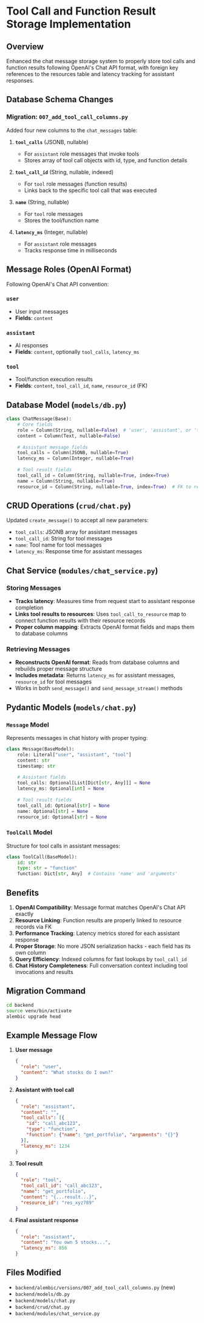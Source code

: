 # Tool Call and Function Result Storage Implementation

## Overview
Enhanced the chat message storage system to properly store tool calls and function results following OpenAI's Chat API format, with foreign key references to the resources table and latency tracking for assistant responses.

## Database Schema Changes

### Migration: `007_add_tool_call_columns.py`

Added four new columns to the `chat_messages` table:

1. **`tool_calls`** (JSONB, nullable)
   - For `assistant` role messages that invoke tools
   - Stores array of tool call objects with id, type, and function details

2. **`tool_call_id`** (String, nullable, indexed)
   - For `tool` role messages (function results)
   - Links back to the specific tool call that was executed

3. **`name`** (String, nullable)
   - For `tool` role messages
   - Stores the tool/function name

4. **`latency_ms`** (Integer, nullable)
   - For `assistant` role messages
   - Tracks response time in milliseconds

## Message Roles (OpenAI Format)

Following OpenAI's Chat API convention:

### `user`
- User input messages
- **Fields**: `content`

### `assistant`
- AI responses
- **Fields**: `content`, optionally `tool_calls`, `latency_ms`

### `tool`
- Tool/function execution results
- **Fields**: `content`, `tool_call_id`, `name`, `resource_id` (FK)

## Database Model (`models/db.py`)

```python
class ChatMessage(Base):
    # Core fields
    role = Column(String, nullable=False)  # 'user', 'assistant', or 'tool'
    content = Column(Text, nullable=False)
    
    # Assistant message fields
    tool_calls = Column(JSONB, nullable=True)
    latency_ms = Column(Integer, nullable=True)
    
    # Tool result fields
    tool_call_id = Column(String, nullable=True, index=True)
    name = Column(String, nullable=True)
    resource_id = Column(String, nullable=True, index=True)  # FK to resources
```

## CRUD Operations (`crud/chat.py`)

Updated `create_message()` to accept all new parameters:
- `tool_calls`: JSONB array for assistant messages
- `tool_call_id`: String for tool messages
- `name`: Tool name for tool messages
- `latency_ms`: Response time for assistant messages

## Chat Service (`modules/chat_service.py`)

### Storing Messages
- **Tracks latency**: Measures time from request start to assistant response completion
- **Links tool results to resources**: Uses `tool_call_to_resource` map to connect function results with their resource records
- **Proper column mapping**: Extracts OpenAI format fields and maps them to database columns

### Retrieving Messages
- **Reconstructs OpenAI format**: Reads from database columns and rebuilds proper message structure
- **Includes metadata**: Returns `latency_ms` for assistant messages, `resource_id` for tool messages
- Works in both `send_message()` and `send_message_stream()` methods

## Pydantic Models (`models/chat.py`)

### `Message` Model
Represents messages in chat history with proper typing:

```python
class Message(BaseModel):
    role: Literal["user", "assistant", "tool"]
    content: str
    timestamp: str
    
    # Assistant fields
    tool_calls: Optional[List[Dict[str, Any]]] = None
    latency_ms: Optional[int] = None
    
    # Tool result fields
    tool_call_id: Optional[str] = None
    name: Optional[str] = None
    resource_id: Optional[str] = None
```

### `ToolCall` Model
Structure for tool calls in assistant messages:

```python
class ToolCall(BaseModel):
    id: str
    type: str = "function"
    function: Dict[str, Any]  # Contains 'name' and 'arguments'
```

## Benefits

1. **OpenAI Compatibility**: Message format matches OpenAI's Chat API exactly
2. **Resource Linking**: Function results are properly linked to resource records via FK
3. **Performance Tracking**: Latency metrics stored for each assistant response
4. **Proper Storage**: No more JSON serialization hacks - each field has its own column
5. **Query Efficiency**: Indexed columns for fast lookups by `tool_call_id`
6. **Chat History Completeness**: Full conversation context including tool invocations and results

## Migration Command

```bash
cd backend
source venv/bin/activate
alembic upgrade head
```

## Example Message Flow

1. **User message**
   ```json
   {
     "role": "user",
     "content": "What stocks do I own?"
   }
   ```

2. **Assistant with tool call**
   ```json
   {
     "role": "assistant",
     "content": "",
     "tool_calls": [{
       "id": "call_abc123",
       "type": "function",
       "function": {"name": "get_portfolio", "arguments": "{}"}
     }],
     "latency_ms": 1234
   }
   ```

3. **Tool result**
   ```json
   {
     "role": "tool",
     "tool_call_id": "call_abc123",
     "name": "get_portfolio",
     "content": "{...result...}",
     "resource_id": "res_xyz789"
   }
   ```

4. **Final assistant response**
   ```json
   {
     "role": "assistant",
     "content": "You own 5 stocks...",
     "latency_ms": 856
   }
   ```

## Files Modified

- `backend/alembic/versions/007_add_tool_call_columns.py` (new)
- `backend/models/db.py`
- `backend/models/chat.py`
- `backend/crud/chat.py`
- `backend/modules/chat_service.py`

